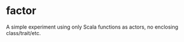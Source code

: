 factor
======

A simple experiment using only Scala functions as actors, no enclosing class/trait/etc.